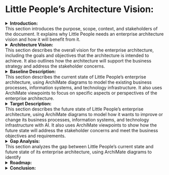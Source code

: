 # Little People’s Architecture Vision: 


<details> 
<summary><b>Introduction:</b></br>This section introduces the purpose, scope, context, and stakeholders of the document. It explains why Little People needs an enterprise architecture vision and how it will benefit from it. </summary>

## 1. Introduction
This document outlines our vision for the future state of our enterprise architecture, using TOGAF methodologies. Our goal is to develop a holistic approach to achieve our business strategy, improve business processes and information, and reduce IT costs. We have chosen ArchiMate as our enterprise architecture modeling language because of its portability, flexibility, documentation, and community support. In this document, we will describe our current state, future state, and transition plan for our enterprise architecture. We hope that this document will provide a clear and consistent view of our architecture vision and ultimately help us achieve our goals. 

### 1.1. Purpose of the document
The purpose of this document is to present Little People’s architecture vision, which is a high-level description of the desired future state of our enterprise architecture. This document will explain how Little People plans to use ArchiMate, a portable and flexible framework for enterprise architecture modeling, to support their business strategy and address their challenges. This document will also provide a detailed overview of Little People’s current state, future state, and transition plan for their enterprise architecture, following the TOGAF methodology. This document is intended for the following audiences:

- **Management and staff of Little People**: Authorised personell responsible for providing high-quality care and education to young children.
- **Parents/guadians of Little People’s children**: Authorised personell interested in the communication and collaboration with Little People regarding the care and education of their children.
- **IT professionals and consultants**:  Authorised personell involved in the design, implementation, and governance of Little People’s enterprise architecture.
- **Regulators and auditors**: Authorised personell who need to ensure that Little People complies with the relevant standards and regulations.

This document will help these audiences understand the vision, goals, benefits, and roadmap of Little People’s enterprise architecture. It will also help them communicate and collaborate effectively with each other and with external stakeholders. This document will serve as a guide and a reference for the ongoing development and management of Little People’s enterprise architecture.

### 1.2. Scope and context
The scope of this document is to present Little People’s architecture vision, which is a high-level description of the desired future state of their enterprise architecture. This document will cover the key components and relationships of Little People’s enterprise architecture, including their business processes, information systems, and technology infrastructure. It will also describe how Little People plans to use ArchiMate, a portable and flexible framework for enterprise architecture modeling, to support their business strategy and address their challenges.

The context of this document is Little People’s current situation and challenges. Little People is a child care organization with 10 schools that provide care and education to young children. The organization is committed to providing high-quality care and education, but it is facing some challenges. One challenge is that it has a lot of administrative tasks that take up a lot of time and resources. Another challenge is that it wants to improve the communication with parents and the learning experience for children. Adopting an Enterprise Architecture allowed Little People to develop relevant processes, analysis, and documentation to ensure the alignment of information systems to their business goals and objectives. This allowed them to develop a holistic approach to achieve their business strategy, improve business processes and information, and reduce IT costs.
### 1.3. Stakeholders and concerns
The stakeholders of Little People’s enterprise architecture are the individuals or groups who have an interest or influence in the organization’s architecture. They include the following:

- **Management and Staff**: The management and staff of Little People are responsible for providing high-quality care and education to young children. They are concerned about the efficiency and effectiveness of their business processes, the quality and security of their information systems, and the innovation and growth of their organization.
- **Guardians**: The guardians of Little People’s children are interested in the communication and collaboration with Little People. They are concerned about the safety and well-being of their children, the transparency and accessibility of their information, and the satisfaction and loyalty of their relationship.
- **IT Professionals and Consultants**: The IT professionals and consultants who are involved in the design, implementation, and governance of Little People’s enterprise architecture. They are concerned about the alignment and integration of their information systems, the compliance and standards of their technology infrastructure, and the performance and scalability of their solutions.
- **Regulators and Auditors**: The regulators and auditors who need to ensure that Little People complies with the relevant standards and regulations. They are concerned about the legality and ethics of Little People’s business practices, the accuracy and reliability of Little People’s information, and the accountability and auditability of Little People’s operations.

These are some of the main stakeholders and concerns of Little People’s enterprise architecture. Each stakeholder group has its own unique perspective on the organization’s architecture, as well as its own set of concerns that need to be addressed. By understanding these stakeholders and their concerns, Little People can develop an enterprise architecture that meets their needs while also achieving its business goals.
</details>

<details> 
<summary><b>Architecture Vision:</b></br>This section describes the overall vision for the enterprise architecture, including the goals and objectives that the architecture is intended to achieve. It also outlines how the architecture will support the business strategy and address the stakeholder concerns.</summary>


## 2. Architecture Vision 

### 2.1 Stakeholder Map Matrix </h3>
Table 1, the stakeholder map matrix table, provides a high-level overview of the stakeholders of Little People’s enterprise architecture and their involvement, class, and relevant artifacts. It can be used to identify the key stakeholders and their concerns, as well as to plan and prioritize the communication and collaboration with them. the Stakeholder column lists the main stakeholders of Little People’s enterprise architecture. The Involvement column indicates the level of involvement that each stakeholder has in the organization’s architecture. The Class column indicates whether the stakeholder is internal or external to the organization. The Relevant Artifacts column lists the architecture artifacts that are relevant to each stakeholder.

**Table 1: Stakeholder Map Matrix**
| Stakeholder          | Involvement | Class | Relevant Artifacts |
| -------------------- | ----------- | ----- | ------------------ |
| Management and Staff | High |	Internal | Business Architecture, Information Systems Architecture, Technology Architecture |
| Parents | High | External | Business Architecture, Information Systems Architecture |
| IT Professionals and Consultants | Medium | External | Information Systems Architecture, Technology Architecture |
| Regulators and Auditors | Low | External | Business Architecture, Information Systems Architecture, Technology Architecture |

This stakeholder map matrix table provides a high-level overview of the stakeholders of Little People’s enterprise architecture and their involvement, class, and relevant artifacts. It can be used to identify the key stakeholders and their concerns, as well as to plan and prioritize the communication and collaboration with them.

### 2.2 Value Chain Diagram
The value chain for Little People Child Care is represented as a series of interconnected functions that add value to the organization’s services. The Inbound Logistics function represents the activities involved in receiving, storing, and distributing the inputs to the organization’s services, such as supplies, materials, and equipment. The Operations function represents the activities involved in transforming the inputs into the final services, such as providing care and education to young children. The Outbound Logistics function represents the activities involved in delivering the final services to customers, such as providing reports and updates to parents. The Marketing & Sales function represents the activities involved in promoting and selling the organization’s services, such as advertising and enrollment. The Service function represents the activities involved in supporting and enhancing the organization’s services, such as providing customer support and feedback.

**Daigram 1: Little People Value Chain**
```mermaid
flowchart LR;
    id1[Inbound Logistics]-->id2[Operations];
    id2-->id3[Outbound Logistics];
    id3--> id4[Marketing & Sales];
    id4-->id5[Services];
```

**Daigram 2: Little People Value Chain**
![ValueChain](../img/value-chain.png)

**Diagram 1** value chain diagram shows how Little People Child Care creates value by performing a series of interconnected activities that transform inputs into valuable outputs. It also shows how each function contributes to the overall value of the organization’s services.

### 2.2. Business objectives and requirements
The business objectives and requirements for Little People’s enterprise architecture are based on the organization’s mission, vision, values, and goals. They reflect the main problems or challenges that Little People wants to solve or address with its enterprise architecture, as well as the expected benefits and outcomes of having a coherent and consistent enterprise architecture.

The following are some of the key business objectives and requirements for Little People’s enterprise architecture:

- **Enhance the learning experience for children**: Little People wants to provide personalized learning plans and adaptive assessments for each child, based on their individual needs, preferences, and progress. This will help to improve the quality of care and education that Little People provides to young children.
- **Improve communication with parents**: Little People wants to provide real-time updates on each child’s development and well-being, and send personalized notifications to parents. This will help to improve the transparency and accessibility of information, and increase the satisfaction and loyalty of parents.
- **Streamline administrative tasks** : Little People wants to automate administrative tasks such as scheduling, billing, and inventory management, and reduce manual errors and costs. This will help to improve the efficiency and effectiveness of Little People’s business processes.
- **Comply with standards and regulations**: Little People wants to ensure that its enterprise architecture complies with the relevant standards and regulations for child care and education. This will help to maintain the legality and ethics of Little People’s business practices.
- **Leverage existing technology infrastructure**: Little People wants to leverage its existing technology infrastructure and data sources, and integrate them with new AI solutions. This will help to maximize the return on investment and minimize the total cost of ownership of Little People’s enterprise architecture.

These business objectives and requirements provide a clear and concise statement of what Little People wants to achieve with its enterprise architecture. They serve as a guide and a reference for the subsequent phases of the TOGAF ADM process. They also help to communicate and collaborate effectively with the stakeholders and obtain their approval to proceed.
### 2.2. Architecture principles and constraints
Table 2, outlines a framework of the principles and constraints for guiding the development of Little People’s enterprise architecture. They help to ensure that the architecture is aligned with the organization’s goals, values, and priorities, while also taking into account its constraints and limitations.

**Table 2: Principles and Constraints**
| Category       | Principle/Constraint      | Description                                                                                                                                                                                                                                                                  |
| -------------- | ------------------------- | ---------------------------------------------------------------------------------------------------------------------------------------------------------------------------------------------------------------------------------------------------------------------------- |
| **Principle**  | Data Security and Privacy | Little People’s enterprise architecture must ensure the security and privacy of the data it collects, stores, and processes. This includes implementing appropriate security measures to protect against unauthorized access, use, disclosure, or destruction of data.       |
| **Principle**  | Scalability               | Little People’s enterprise architecture must be scalable to support the growth and expansion of the organization. This includes designing systems and processes that can handle increasing volumes of data and transactions without compromising performance or reliability. |
| **Principle**  | Interoperability          | Little People’s enterprise architecture must support interoperability between different systems and applications. This includes using open standards and protocols to enable data exchange and integration between different systems.                                        |
| **Principle**  | User-Centric Design       | Little People’s enterprise architecture must be designed with the needs and preferences of its users in mind. This includes designing user interfaces that are intuitive, easy to use, and accessible to users with different abilities.                                     |
| **Constraint** | Budget                    | Little People has a limited budget for its enterprise architecture initiatives. This means that the organization must prioritize its investments in technology and infrastructure to maximize the return on investment.                                                      |
| **Constraint** | Regulatory Compliance     | Little People must comply with all applicable laws and regulations related to child care, data protection, and privacy. This means that the organization must design its systems and processes to meet these regulatory requirements.                                        |
| **Constraint** | Legacy Systems            | Little People has existing systems and applications that it must continue to support. This means that the organization must design its enterprise architecture to integrate with these legacy systems.                                                                       |

### 2.3. Architecture vision statement
Our vision is to create an enterprise architecture that leverages the power of AI to enhance the learning experience for children, improve communication with parents, and streamline administrative tasks. We will achieve this by adhering to the following principles:

- **Data Security and Privacy**: We will ensure the security and privacy of our data by implementing appropriate security measures and complying with all relevant laws and regulations.
- **Scalability**: We will design our systems and processes to be scalable, allowing us to support the growth and expansion of our organization.
- **Interoperability**: We will use open standards and protocols to enable interoperability between our different systems and applications.
- **User-Centric Design**: We will design our systems and processes with the needs and preferences of our users in mind, ensuring that they are intuitive, easy to use, and accessible.

Our enterprise architecture will be guided by these principles, as well as by the constraints of our budget, regulatory compliance requirements, and legacy systems. By following this vision, we aim to provide high-quality care and education to young children while improving the efficiency and effectiveness of our operations.
</details>

<details>
<summary><b>Baseline Description:</b></br>This section describes the current state of Little People’s enterprise architecture, using ArchiMate diagrams to model the existing business processes, information systems, and technology infrastructure. It also uses ArchiMate viewpoints to focus on specific aspects or perspectives of the enterprise architecture.</summary>

## 3. Baseline Description

### 3.1. Business architecture
The Business Architecture subsection describes the current state of Little People’s business architecture, including its organizational structure, business processes, and business capabilities. The business architecture provides a holistic view of how Little People creates value for its customers and stakeholders, and how it aligns its strategy, operations, and resources.

The following diagram shows an example of a Business Process Viewpoint for Little People, using ArchiMate notation. This viewpoint focuses on the core business processes that Little People performs to provide care and education to young children. The diagram shows the main actors involved in each process, the inputs and outputs of each process, and the relationships between the processes.

The following table provides a brief description of each business process shown in the diagram:
| Business Process           | Description                                                                                                                                                                                                                                                                            |
| -------------------------- | -------------------------------------------------------------------------------------------------------------------------------------------------------------------------------------------------------------------------------------------------------------------------------------- |
| Enroll Children            | This process involves registering new children into Little People’s system, collecting their personal information, medical records, and payment details, and assigning them to a suitable class.                                                                                       |
| Provide Care and Education | This process involves providing daily care and education to the enrolled children, following a curriculum that covers various domains of learning and development. The process also involves assessing the children’s progress and needs, and adjusting the curriculum accordingly.    |
| Communicate with Parents   | This process involves communicating with the parents of the enrolled children, providing them with real-time updates on their child’s progress and activities, sending them personalized notifications and recommendations, and soliciting their feedback and suggestions.             |
| Manage Operations          | This process involves managing the daily operations of Little People’s organization, such as scheduling, billing, inventory management, staff training, and quality assurance. The process also involves monitoring and reporting on the performance and outcomes of the organization. |

### 3.2. Information systems architecture
The Information Systems Architecture subsection describes the current state of Little People’s information systems architecture, including its information systems, applications, and services. The information systems architecture provides a view of how Little People supports its business processes and capabilities with information technology.

The following diagram shows an example of an Application Communication Viewpoint for Little People, using ArchiMate notation. This viewpoint focuses on the communication and integration between the different applications and services that Little People uses to provide care and education to young children. The diagram shows the main application components, application interfaces, and application services, as well as the data flows and protocols between them.

The following table provides a brief description of each application component, application interface, and application service shown in the diagram:

**Table 3:**
| Application Component       | Description                                                                                                                                                                                                                                                             |
| --------------------------- | ----------------------------------------------------------------------------------------------------------------------------------------------------------------------------------------------------------------------------------------------------------------------- |
| Student Management System     | This is the main system that manages the enrollment, attendance, billing, and reporting of the enrolled children. It also stores the personal information, medical records, and payment details of the children and their parents.                                      |
| Parent Portal               | This is a web-based portal that allows the parents of the enrolled children to access their child’s progress reports, daily updates, notifications, and recommendations. It also allows the parents to communicate with the staff and provide feedback and suggestions. |
| Learning Management System  | This is a system that provides the curriculum, learning materials, assessments, and feedback for the enrolled children. It also uses AI technologies to provide personalized learning plans and adaptive assessments for each child.                                    |
| Staff Portal                | This is a web-based portal that allows the staff of Little People to access their schedules, assignments, training, and performance reports. It also allows the staff to communicate with each other and with the parents.                                              |
| Inventory Management System | This is a system that manages the inventory of supplies, equipment, books, toys, and snacks for Little People. It also uses AI technologies to track the inventory levels, predict the demand, and optimize the order quantities and frequencies.                       |

**Table 3:**
| Application Interface                 | Description                                                                                                                                                                     |
| ------------------------------------- | ------------------------------------------------------------------------------------------------------------------------------------------------------------------------------- |
| Student Management System Interface     | This is an interface that allows other applications to access and update the data stored in the Student Management System. It uses RESTful web services and JSON data format.     |
| Parent Portal Interface               | This is an interface that allows other applications to access and update the data displayed in the Parent Portal. It uses RESTful web services and JSON data format.            |
| Learning Management System Interface  | This is an interface that allows other applications to access and update the data stored in the Learning Management System. It uses RESTful web services and JSON data format.  |
| Staff Portal Interface                | This is an interface that allows other applications to access and update the data displayed in the Staff Portal. It uses RESTful web services and JSON data format.             |
| Inventory Management System Interface | This is an interface that allows other applications to access and update the data stored in the Inventory Management System. It uses RESTful web services and JSON data format. |

**Table 4:**
| Application Service   | Description                                                                                                                                                                                                                                                                                                                                 |
| --------------------- | ------------------------------------------------------------------------------------------------------------------------------------------------------------------------------------------------------------------------------------------------------------------------------------------------------------------------------------------- |
| Enrollment Service    | This is a service that handles the registration of new children into Little People’s system. It validates the input data, assigns a class to each child, and updates the Student Management System accordingly.                                                                                                                               |
| Billing Service       | This is a service that handles the billing of the parents of the enrolled children for Little People’s services. It calculates the fees, generates invoices, processes payments, and updates the Student Management System accordingly.                                                                                                       |
| Reporting Service     | This is a service that handles the reporting of Little People’s performance and outcomes. It collects and analyzes data from various sources, such as attendance records, grades, surveys, etc., and generates reports for different stakeholders, such as staff, parents, management, etc.                                                 |
| Communication Service | This is a service that handles the communication between Little People’s staff and parents. It sends real-time updates on the children’s progress and activities via email or SMS, provides chatbots for answering questions or providing guidance via text or voice, and facilitates video calls or conferences via web or mobile devices. |
| Ordering Service      | This is a service that handles the ordering of inventory items for Little People. It uses AI technologies to predict the demand for each item based on historical data and current trends, and optimizes the order quantities and frequencies based on inventory levels and supplier availability.                                          |

### 3.3. Data architecture
The Data Architecture subsection describes the current state of Little People’s data architecture, including its data entities, data relationships, and data flows. The data architecture provides a view of how Little People manages and uses its data to support its information systems and business processes.

The following diagram shows an example of a Data Model Viewpoint for Little People, using ArchiMate notation. This viewpoint focuses on the main data entities that Little People stores and processes, such as Child, Parent, Staff, Class, Curriculum, Assessment, etc. The diagram shows the attributes and keys of each data entity, as well as the relationships and cardinalities between them.

**Data Model Viewpoint for Little People**

The following table provides a brief description of each data entity shown in the diagram:
| Data Entity | Description                                                                                                                                                                                                                                               |
| ----------- | --------------------------------------------------------------------------------------------------------------------------------------------------------------------------------------------------------------------------------------------------------- |
| Child       | This entity represents a child who is enrolled in Little People’s services. It has attributes such as child_id (primary key), name, date_of_birth, gender, medical_record, etc.                                                                           |
| Parent      | This entity represents a parent or guardian of a child who is enrolled in Little People’s services. It has attributes such as parent_id (primary key), name, phone_number, email_address, payment_method, etc.                                            |
| Staff       | This entity represents a staff member who works for Little People. It has attributes such as staff_id (primary key), name, role, qualification, salary, etc.                                                                                              |
| Class       | This entity represents a class that is offered by Little People. It has attributes such as class_id (primary key), name, level, capacity, schedule, etc.                                                                                                  |
| Curriculum  | This entity represents a curriculum that covers various domains of learning and development for young children. It has attributes such as curriculum_id (primary key), name, description, domain, etc.                                                    |
| Assessment  | This entity represents an assessment that measures the progress and performance of a child in a given domain of learning and development. It has attributes such as assessment_id (primary key), name, description, domain, score, feedback, etc. |
### 3.4. Application architecture
### 3.5. Technology architecture
</details>

<details>
<summary><b>Target Description:</b></br>This section describes the future state of Little People’s enterprise architecture, using ArchiMate diagrams to model how it wants to improve or change its business processes, information systems, and technology infrastructure with AI. It also uses ArchiMate viewpoints to show how the future state will address the stakeholder concerns and meet the business objectives and requirements.</summary>

## 4. Target Description
### 4.1. Business architecture

The following table provides a brief description of each business process shown in the diagram:
| Business Process           | Description                                                                                                                                                                                                                                                                            |
| -------------------------- | -------------------------------------------------------------------------------------------------------------------------------------------------------------------------------------------------------------------------------------------------------------------------------------- |
| Innovate Services  | This process involves innovating new or improved services that can enhance the value proposition of Little People to its customers and stakeholders. The process also involves using AI technologies to explore new opportunities and challenges, and to test and validate new ideas and solutions.                                                    |
| Schedule Classes | This process involves scheduling the classes for the enrolled children, taking into account their age, level, preferences, and availability. The process also involves assigning the staff and resources for each class. AI can help automate this process by using optimization algorithms to find the best schedule that maximizes the utilization of resources and minimizes conflicts and disruptions.                                                                                  |
| Bill Parents     | This process involves billing the parents of the enrolled children for the services provided by Little People, such as tuition fees, meals, transportation, and extra activities. The process also involves processing payments and issuing receipts and invoices. AI can help augment this process by using natural language processing and computer vision to extract information from documents, such as payment methods, amounts, and dates, and to generate accurate and timely bills. |
| Manage Inventory | This process involves managing the inventory of Little People’s organization, such as supplies, equipment, books, toys, and snacks. The process also involves ordering, receiving, storing, and distributing the inventory items. AI can help automate this process by using machine learning and computer vision to track the inventory levels, predict the demand, and optimize the order quantities and frequencies.                                                                     |
| Monitor Student Progress       | This process involves monitoring the progress and performance of the enrolled students, using various indicators such as attendance, grades, assignments, quizzes, and surveys. AI can help augment this process by using machine learning and data analytics to identify students who are at risk of low performance, dropout, or failure, and to provide early warning signals and alerts to the staff and parents. |
| Provide Intervention Services  | This process involves providing intervention services to the at-risk students, such as tutoring, mentoring, counseling, or extra support. AI can help automate this process by using natural language processing and chatbots to provide personalized and interactive feedback and guidance to the students, and to connect them with the appropriate resources and staff.                                            |
| Evaluate Intervention Outcomes | This process involves evaluating the outcomes of the intervention services, such as the improvement in student performance, satisfaction, and retention. AI can help augment this process by using machine learning and data analytics to measure the impact and effectiveness of the intervention services, and to generate insights and recommendations for improvement.                                            |
| Send Progress Reports              | This process involves sending periodic progress reports to the parents of the enrolled children, summarizing their achievements, challenges, and feedback. AI can help automate this process by using natural language generation and data visualization to create personalized and engaging reports that highlight the key information and insights.      |
| Conduct Parent-Teacher Conferences | This process involves conducting regular parent-teacher conferences to discuss the children’s progress and needs, and to address any concerns or questions. AI can help augment this process by using natural language processing and speech recognition to transcribe and translate the conversations, and to provide relevant suggestions and resources. |
| Provide Parental Support           | This process involves providing parental support to the parents of the enrolled children, such as tips, advice, resources, and referrals. AI can help automate this process by using natural language processing and chatbots to provide personalized and interactive support to the parents, and to connect them with the appropriate staff or services.  |
### 4.2. Information systems architecture
### 4.3. Data architecture

#### 4.3.1 Data Model

![ValueChain](../img/sms-data-model.png)

| Dimensions/Facts           | Date | Student | Guardian | Staff | Class | Curriculum | Subject | Description                                                                                                                    |
| -------------------------- | ---- | ------- | -------- | ----- | ----- | ---------- | ------- | ------------------------------------------------------------------------------------------------------------------------------ |
| Number of enrollments      | X    | X       |          |       | X     |            |         | This fact measures the number of enrollments of children in classes offered by Little People and the average enrollment time.. |
| Total payment amount       | X    |         | X        |       |       |            |         | This fact measures the total amount of payments made by parents or guardians for the services provided by Little People.       |
| Average assessment score   | X    | X       |          |       | X     | X          |         | This fact measures the average score of assessments received by children in a given domain of learning and development.        |
| Attendance rate            | X    | X       |          |       | X     |            |         | This fact measures the attendance rate of children in a class on a given date.                                                 |
| Number of incidents        | X    | X       |          | X     |       |            |         | This fact measures the number of incidence received by a child as identified by a staff member                                 |
| Provide Care and Education |      | X       |          | X     | X     |            | X       | This fact measures the number of activities completed, the average progress score, and the average attendance rate.            |
| Communicate with Parents   | X    | X       | X        | X     |       |            |         | This fact measures the number of messages sent, the average response time, and the average satisfaction score.                 |

**Facts**:
Number of enrollments: This fact measures the number of enrollments of children in classes offered by Little People.
Total payment amount: This fact measures the total amount of payments made by parents or guardians for the services provided by Little People.
Average assessment score: This fact measures the average score of assessments received by children in a given domain of learning and development.
Attendance rate: This fact measures the attendance rate of children in a class on a given date.
**Dimensions**:
Time: This dimension represents the time period during which the facts are measured. It can have attributes such as year, quarter, month, week, day, etc.
Child: This dimension represents the child who is enrolled in Little People’s services. It can have attributes such as child_id, name, date_of_birth, gender, etc.
Parent: This dimension represents the parent or guardian of a child who is enrolled in Little People’s services. It can have attributes such as parent_id, name, phone_number, email_address, etc.
Staff: This dimension represents the staff member who works for Little People. It can have attributes such as staff_id, name, role, qualification, etc.
Class: This dimension represents the class that is offered by Little People. It can have attributes such as class_id, name, level, capacity, schedule, etc.
Curriculum: This dimension represents the curriculum that covers various domains of learning and development for young children. It can have attributes such as curriculum_id, name, description, domain, etc.

### 4.4. Application architecture
### 4.5. Technology architecture
</details>

<details>
<summary><b>Gap Analysis:</b></br>This section analyzes the gap between Little People’s current state and future state of its enterprise architecture, using ArchiMate diagrams to identify</summary>

## 5. Gap Analysis
### 5.1. Differences between baseline and target architectures
### 5.2. Dependencies, risks, and opportunities
</details>
<details>
<summary><b>Roadmap:</b></br></summary>

## 6. Roadmap
### 6.1. Implementation plan
### 6.2. Timeline and milestones
</details>

<details>
<summary><b>Conclusion:</b></br></summary>

7. ## Conclusion
- ### Summary of key points
- ### Next steps
</details>